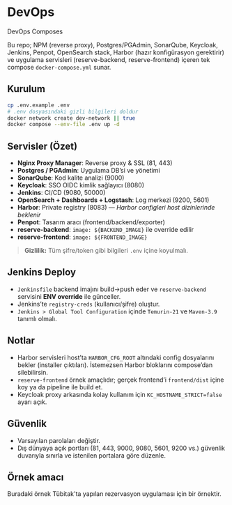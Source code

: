 # DevOps
DevOps Composes

Bu repo; NPM (reverse proxy), Postgres/PGAdmin, SonarQube, Keycloak, Jenkins, Penpot, OpenSearch stack, Harbor (hazır konfigürasyon gerektirir) ve uygulama servisleri (reserve-backend, reserve-frontend) içeren tek compose `docker-compose.yml` sunar.

## Kurulum
```bash
cp .env.example .env
# .env dosyasındaki gizli bilgileri doldur
docker network create dev-network || true
docker compose --env-file .env up -d
```

## Servisler (Özet)
- **Nginx Proxy Manager**: Reverse proxy & SSL (81, 443)
- **Postgres / PGAdmin**: Uygulama DB’si ve yönetimi
- **SonarQube**: Kod kalite analizi (9000)
- **Keycloak**: SSO OIDC kimlik sağlayıcı (8080)
- **Jenkins**: CI/CD (9080, 50000)
- **OpenSearch + Dashboards + Logstash**: Log merkezi (9200, 5601)
- **Harbor**: Private registry (8083) — *Harbor configleri host dizinlerinde beklenir*
- **Penpot**: Tasarım aracı (frontend/backend/exporter)
- **reserve-backend**: `image: ${BACKEND_IMAGE}` ile override edilir
- **reserve-frontend**: `image: ${FRONTEND_IMAGE}`

> **Gizlilik:** Tüm şifre/token gibi bilgileri `.env` içine koyulmalı. 

## Jenkins Deploy
- `Jenkinsfile` backend imajını build→push eder ve `reserve-backend` servisini **ENV override** ile günceller.
- Jenkins’te `registry-creds` (kullanıcı/şifre) oluştur.
- `Jenkins > Global Tool Configuration` içinde `Temurin-21` ve `Maven-3.9` tanımlı olmalı.

## Notlar
- Harbor servisleri host’ta `HARBOR_CFG_ROOT` altındaki config dosyalarını bekler (installer çıktıları). İstemezsen Harbor bloklarını compose’dan silebilirsin.
- `reserve-frontend` örnek amaçlıdır; gerçek frontend’i `frontend/dist` içine koy ya da pipeline ile build et.
- Keycloak proxy arkasında kolay kullanım için `KC_HOSTNAME_STRICT=false` ayarı açık.

## Güvenlik
- Varsayılan parolaları değiştir.
- Dış dünyaya açık portları (81, 443, 9000, 9080, 5601, 9200 vs.) güvenlik duvarıyla sınırla ve istenilen portalara göre düzenle.

## Örnek amacı
Buradaki örnek Tübitak'ta yapılan rezervasyon uygulaması için bir örnektir.
